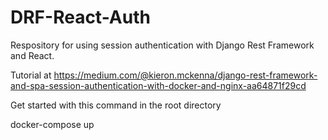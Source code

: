 # DRF-React-Auth
Respository for using session authentication with Django Rest Framework and React.

Tutorial at https://medium.com/@kieron.mckenna/django-rest-framework-and-spa-session-authentication-with-docker-and-nginx-aa64871f29cd


Get started with this command in the root directory

docker-compose up
